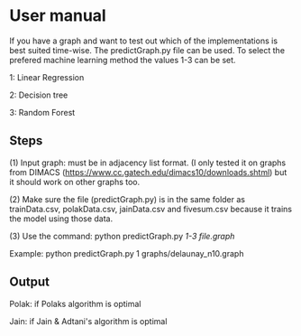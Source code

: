 # User manual

If you have a graph and want to test out which of the implementations is best suited time-wise. The predictGraph.py file can be used. To select the prefered machine learning method the values 1-3 can be set.


1: Linear Regression

2: Decision tree

3: Random Forest


## Steps

(1) Input graph: must be in adjacency list format. (I only tested it on graphs from DIMACS (https://www.cc.gatech.edu/dimacs10/downloads.shtml) but it should work on other graphs too.

(2) Make sure the file (predictGraph.py) is in the same folder as trainData.csv, polakData.csv, jainData.csv and fivesum.csv because it trains the model using those data.

(3) Use the command: python predictGraph.py *1-3* *file.graph*

Example: python predictGraph.py 1 graphs/delaunay_n10.graph

## Output


Polak: if Polaks algorithm is optimal

Jain: if Jain & Adtani's algorithm is optimal
